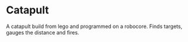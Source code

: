 # Catapult
A catapult build from lego and programmed on a robocore. Finds targets, gauges the distance and fires.
